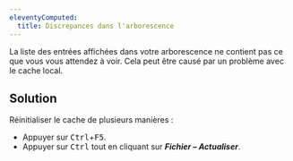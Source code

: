 ```yaml
---
eleventyComputed:
  title: Discrepances dans l'arborescence
---
```

La liste des entrées affichées dans votre arborescence ne contient pas ce que vous vous attendez à voir. Cela peut être causé par un problème avec le cache local.  
## Solution
Réinitialiser le cache de plusieurs manières :  
* Appuyer sur <kbd>Ctrl</kbd>+<kbd>F5</kbd>.
* Appuyer sur <kbd>Ctrl</kbd> tout en cliquant sur ***Fichier – Actualiser***.
